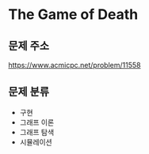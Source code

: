 # The Game of Death
## 문제 주소
https://www.acmicpc.net/problem/11558

## 문제 분류
- 구현
- 그래프 이론
- 그래프 탐색
- 시뮬레이션